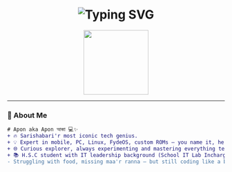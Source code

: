 <h1 align="center">
  <img src="https://readme-typing-svg.demolab.com?font=Fira+Code&pause=1000&center=true&vCenter=true&width=435&lines=Hey%2C+I'm+Apon+%F0%9F%91%8B;Tech+Expert+%7C+Coder+%7C+Problem+Solver" alt="Typing SVG" />
</h1>

<p align="center">
  <img src="https://media.giphy.com/media/ZVik7pBtu9dNS/giphy.gif" width="150"/>
</p>

---

### 🧠 About Me

```diff
# Apon aka Apon আব্বা 💻✨
+ 🔥 Sarishabari'r most iconic tech genius.
+ 💡 Expert in mobile, PC, Linux, FydeOS, custom ROMs – you name it, he knows it.
+ 🌐 Curious explorer, always experimenting and mastering everything tech.
+ 📚 H.S.C student with IT leadership background (School IT Lab Incharge).
- Struggling with food, missing maa'r ranna – but still coding like a boss!
